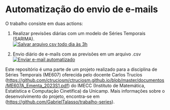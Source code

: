 # Automatização do envio de e-mails

O trabalho consiste em duas actions:

1) Realizar previsões diárias com um modelo de Séries Temporais (SARIMA).  
[![Salvar arquivo csv todo dia às 3h](https://github.com/Marcosgrosso/automation_series/actions/workflows/save.yml/badge.svg)](https://github.com/Marcosgrosso/automation_series/actions/workflows/save.yml)

2) Envio diário de e-mails com as previsões em um arquivo .csv  
[![Enviar e-mail automatizado](https://github.com/Marcosgrosso/automation_series/actions/workflows/send_email.yml/badge.svg)](https://github.com/Marcosgrosso/automation_series/actions/workflows/send_email.yml)

Este repositório é uma parte de um projeto realizado para a disciplina de Séries Temporais (ME607) oferecida pelo docente Carlos Trucíos (https://github.com/ctruciosm/ctruciosm.github.io/blob/master/documentos/ME607A_Ementa_2023S1.pdf) do IMECC (Instituto de Matemática, Estatística e Computação Cinetífica) da Unicamp. Mais informações sobre o desenvolvimento do projeto, encontra-se em (https://github.com/GabrielTalasso/trabalho-series).

